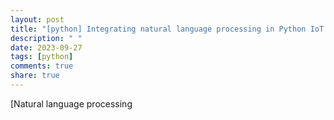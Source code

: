 ```yaml
---
layout: post
title: "[python] Integrating natural language processing in Python IoT applications."
description: " "
date: 2023-09-27
tags: [python]
comments: true
share: true
---
```


[Natural language processing